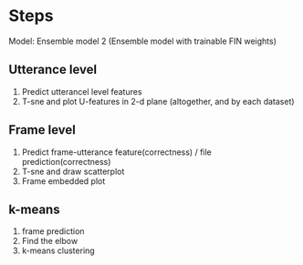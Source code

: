 # Steps
Model: Ensemble model 2 (Ensemble model with trainable FIN weights)

## Utterance level
1. Predict utterancel level features
2. T-sne and plot U-features in 2-d plane (altogether, and by each dataset)

## Frame level
1. Predict frame-utterance feature(correctness) / file prediction(correctness)
2. T-sne and draw scatterplot
3. Frame embedded plot

## k-means
1. frame prediction
2. Find the elbow
3. k-means clustering
